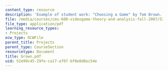 ```yaml
---
content_type: resource
description: 'Example of student work: "Choosing a Game" by Tom Brown.'
file: /media/courses/cms-600-videogame-theory-and-analysis-fall-2007/52e99c4529feca17af07bf8e0d8ec54e_brown.pdf
file_type: application/pdf
learning_resource_types:
- Projects
ocw_type: OCWFile
parent_title: Projects
parent_type: CourseSection
resourcetype: Document
title: brown.pdf
uid: 52e99c45-29fe-ca17-af07-bf8e0d8ec54e
---
```

